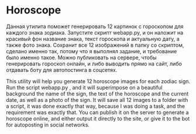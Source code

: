 # Horoscope
Данная утилита поможет генерировать 12 картинок с гороскопом для каждого знака зодиака. Запустите скрипт webapp.py, и он наложит на красивый фон название знака, текст гороскопа и  актуальную дату, а также фото знака. Сохранит все 12 изображений в папку со скриптом, сделано именно так, потому что я выполнял задание, и требование было именно такое. Можно публиковать на сервере, чтобы генерировать гороскоп онлайн, и либо выводить прямо на сайт, либо отдавать боту для автопостинга в соцсетях.

This utility will help you generate 12 horoscope images for each zodiac sign. Run the script webapp.py , and it will superimpose on a beautiful background the name of the sign, the text of the horoscope and the current date, as well as a photo of the sign. It will save all 12 images to a folder with a script, it was done exactly that way, because I was doing a task, and the requirement was exactly that. You can publish it on the server to generate a horoscope online, and either output it directly to the site, or give it to the bot for autoposting in social networks.
